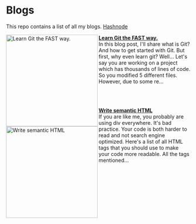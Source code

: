 # Blogs
This repo contains a list of all my blogs.
[Hashnode](https://sammaji.hashnode.dev)

<!-- HASHNODE_BLOG:START -->
<p align="left">
<a href="https://sammaji.hashnode.dev//learn-git-the-fast-way" title="Learn Git the FAST way."><img src="https://cdn.hashnode.com/res/hashnode/image/upload/v1672992256130/7106a50c-35c4-45d1-a3ec-9a1bdff8dfdf.png" alt="Learn Git the FAST way." width="250px" align="left" /></a>
<a href="https://sammaji.hashnode.dev//learn-git-the-fast-way" title="Learn Git the FAST way."><strong>Learn Git the FAST way.</strong></a>
<br/> In this blog post, I'll share what is Git? And how to get started with Git.
But first, why even learn git? Well... Let's say you are working on a project which has thousands of lines of code. So you modified 5 different files. However, due to some re... </p> <br/> <br/>
<p align="left">
<a href="https://sammaji.hashnode.dev//write-semantic-html" title="Write semantic HTML"><img src="https://cdn.hashnode.com/res/hashnode/image/upload/v1671213645879/1Z9N-1nvK.jpeg" alt="Write semantic HTML" width="250px" align="left" /></a>
<a href="https://sammaji.hashnode.dev//write-semantic-html" title="Write semantic HTML"><strong>Write semantic HTML</strong></a>
<br/> If you are like me, you probably are using div everywhere. It's bad practice. Your code is both harder to read and not search engine optimized. Here's a list of all HTML tags that you should use to make your code more readable.
All the tags mentioned... </p> <br/> <br/>
<!-- HASHNODE_BLOG:END -->
